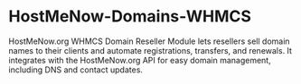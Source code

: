 # HostMeNow-Domains-WHMCS
HostMeNow.org WHMCS Domain Reseller Module lets resellers sell domain names to their clients and automate registrations, transfers, and renewals. It integrates with the HostMeNow.org API for easy domain management, including DNS and contact updates.
